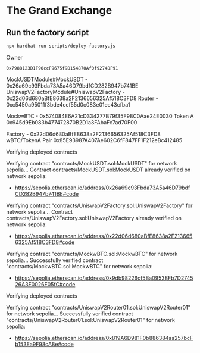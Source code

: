 # The Grand Exchange

## Run the factory script

```bash
npx hardhat run scripts/deploy-factory.js
```

Owner
```text
0x7988123D1F90ccF9675f9D154870Af0f9274DF91
```


MockUSDTModule#MockUSDT - 0x26a69c93Fbda73A5a46D79bdfCD282B947b741BE
UniswapV2FactoryModule#UniswapV2Factory - 0x22d06d680aBfE8638a2F2136656325Af518C3FD8
Router - 0xc5450a95011f3bde4ccf55d0c083e01ec43cfba1

MockwBTC - 0x574084E6A21cD334277B79f35F98C0Aae24E0030 
Token A 0x945d9Eb083b477472870B2D1a3FAbaFc7ad70F00


Factory - 0x22d06d680aBfE8638a2F2136656325Af518C3FD8
wBTC/TokenA Pair 0x85E93987A407Ae602C6fF847FF1F212eBc412485


Verifying deployed contracts

Verifying contract "contracts/MockUSDT.sol:MockUSDT" for network sepolia...
Contract contracts/MockUSDT.sol:MockUSDT already verified on network sepolia:
  - https://sepolia.etherscan.io/address/0x26a69c93Fbda73A5a46D79bdfCD282B947b741BE#code

Verifying contract "contracts/UniswapV2Factory.sol:UniswapV2Factory" for network sepolia...
Contract contracts/UniswapV2Factory.sol:UniswapV2Factory already verified on network sepolia:
  - https://sepolia.etherscan.io/address/0x22d06d680aBfE8638a2F2136656325Af518C3FD8#code


  Verifying contract "contracts/MockwBTC.sol:MockwBTC" for network sepolia...
Successfully verified contract "contracts/MockwBTC.sol:MockwBTC" for network sepolia:
  - https://sepolia.etherscan.io/address/0x9db98226cf5Ba09538Fb7D274526A3F0026F05fC#code


  Verifying deployed contracts

Verifying contract "contracts/UniswapV2Router01.sol:UniswapV2Router01" for network sepolia...
Successfully verified contract "contracts/UniswapV2Router01.sol:UniswapV2Router01" for network sepolia:
  - https://sepolia.etherscan.io/address/0x819A6D981F0b886384aa257bcFb153Ea9F98cA8e#code





